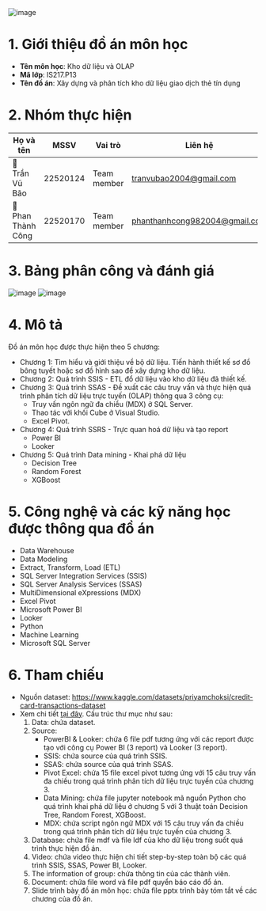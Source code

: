 <img src="https://github.com/user-attachments/assets/53862417-3274-4572-806e-1b14fb0e4a08" alt="image" style="display: block; margin: auto;">

# 1. Giới thiệu đồ án môn học

- **Tên môn học**: Kho dữ liệu và OLAP
- **Mã lớp**: IS217.P13
- **Tên đồ án**: Xây dựng và phân tích kho dữ liệu giao dịch thẻ tín dụng

# 2. Nhóm thực hiện

| Họ và tên          | MSSV     | Vai trò     | Liên hệ                     |
|--------------------|----------|-------------|-----------------------------|
|🌱  Trần Vũ Bão   | 22520124 | Team member | tranvubao2004@gmail.com          |
|🌱  Phan Thành Công       | 22520170 | Team member | phanthanhcong982004@gmail.com          |

# 3. Bảng phân công và đánh giá
![image](https://github.com/user-attachments/assets/69cf9dcb-5a52-48fa-9c4f-080f0772a235)
![image](https://github.com/user-attachments/assets/26bfe96c-4590-4936-878a-f2177ca05e7c)

# 4. Mô tả
Đồ án môn học được thực hiện theo 5 chương:
- Chương 1: Tìm hiểu và giới thiệu về bộ dữ liệu. Tiến hành thiết kế sơ đồ bông tuyết hoặc sơ đồ hình sao để xây dựng kho dữ liệu.
- Chương 2: Quá trình SSIS - ETL đổ dữ liệu vào kho dữ liệu đã thiết kế.
- Chương 3: Quá trình SSAS - Đề xuất các câu truy vấn và thực hiện quá trình phân tích dữ liệu trực tuyến (OLAP) thông qua 3 công cụ:
  - Truy vấn ngôn ngữ đa chiều (MDX) ở SQL Server.
  - Thao tác với khối Cube ở Visual Studio.
  - Excel Pivot.
- Chương 4: Quá trình SSRS - Trực quan hoá dữ liệu và tạo report
  - Power BI
  - Looker
- Chương 5: Quá trình Data mining - Khai phá dữ liệu
  - Decision Tree
  - Random Forest
  - XGBoost

# 5. Công nghệ và các kỹ năng học được thông qua đồ án
- Data Warehouse
- Data Modeling
- Extract, Transform, Load (ETL)
- SQL Server Integration Services (SSIS)
- SQL Server Analysis Services (SSAS)
- MultiDimensional eXpressions (MDX)
- Excel Pivot
- Microsoft Power BI
- Looker
- Python
- Machine Learning
- Microsoft SQL Server

# 6. Tham chiếu
- Nguồn dataset: https://www.kaggle.com/datasets/priyamchoksi/credit-card-transactions-dataset
- Xem chi tiết [tại đây](https://drive.google.com/drive/folders/1uMrZ78hLpDvbqrB4dthKEhHFHsKbK5OV?usp=drive_link). Cấu trúc thư mục như sau:
    1. Data: chứa dataset.
    2. Source:
       - PowerBI & Looker: chứa 6 file pdf tương ứng với các report được tạo với công cụ Power BI (3 report) và Looker (3 report).
       - SSIS: chứa source của quá trình SSIS.
       - SSAS: chứa source của quá trình SSAS.
       - Pivot Excel: chứa 15 file excel pivot tương ứng với 15 câu truy vấn đa chiều trong quá trình phân tích dữ liệu trực tuyến của chương 3.
       - Data Mining: chứa file jupyter notebook mã nguồn Python cho quá trình khai phá dữ liệu ở chương 5 với 3 thuật toán Decision Tree, Random Forest, XGBoost.
       - MDX: chứa script ngôn ngữ MDX với 15 câu truy vấn đa chiều trong quá trình phân tích dữ liệu trực tuyến của chương 3.
    3. Database: chứa file mdf và file ldf của kho dữ liệu trong suốt quá trình thực hiện đồ án.
    4. Video: chứa video thực hiện chi tiết step-by-step toàn bộ các quá trình SSIS, SSAS, Power BI, Looker.
    5. The information of group: chứa thông tin của các thành viên.
    6. Document: chứa file word và file pdf quyển báo cáo đồ án.
    7. Slide trình bày đồ án môn học: chứa file pptx trình bày tóm tắt về các chương của đồ án.
